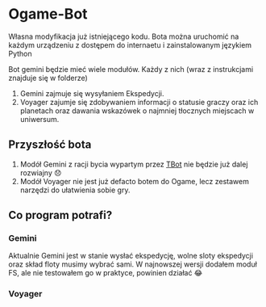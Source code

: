 # Ogame-Bot
Własna modyfikacja już istniejącego kodu. Bota można uruchomić na każdym urządzeniu z dostępem do internaetu i zainstalowanym językiem Python

Bot gemini będzie mieć wiele modułów. Każdy z nich (wraz z instrukcjami znajduje się w folderze)
1. Gemini zajmuje się wysyłaniem Ekspedycji.
2. Voyager zajumje się zdobywaniem informacji o statusie graczy oraz ich planetach oraz dawania wskazówek o najmniej tłocznych miejscach w uniwersum.


## Przyszłość bota
1. Modół Gemini z racji bycia wypartym przez [TBot](https://github.com/ogame-tbot/TBot) nie będzie już dalej rozwiajny 😞
2. Modół Voyager nie jest już defacto botem do Ogame, lecz zestawem narzędzi do ułatwienia sobie gry.

## Co program potrafi?
### Gemini
Aktualnie Gemini jest w stanie wysłać ekspedycję, wolne sloty ekspedycji oraz skład floty musimy wybrać sami. W najnowszej wersji dodałem moduł FS, ale nie testowałem go w praktyce, powinien działać 😂
### Voyager
